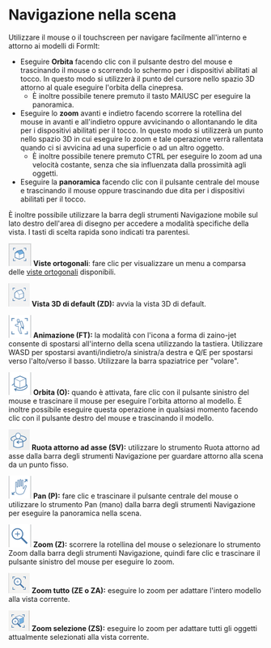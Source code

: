 # Navigazione nella scena

Utilizzare il mouse o il touchscreen per navigare facilmente all'interno e attorno ai modelli di FormIt:

* Eseguire **Orbita** facendo clic con il pulsante destro del mouse e trascinando il mouse o scorrendo lo schermo per i dispositivi abilitati al tocco. In questo modo si utilizzerà il punto del cursore nello spazio 3D attorno al quale eseguire l'orbita della cinepresa.
   * È inoltre possibile tenere premuto il tasto MAIUSC per eseguire la panoramica.
* Eseguire lo **zoom** avanti e indietro facendo scorrere la rotellina del mouse in avanti e all'indietro oppure avvicinando o allontanando le dita per i dispositivi abilitati per il tocco. In questo modo si utilizzerà un punto nello spazio 3D in cui eseguire lo zoom e tale operazione verrà rallentata quando ci si avvicina ad una superficie o ad un altro oggetto.
   * È inoltre possibile tenere premuto CTRL per eseguire lo zoom ad una velocità costante, senza che sia influenzata dalla prossimità agli oggetti.
* Eseguire la **panoramica** facendo clic con il pulsante centrale del mouse e trascinando il mouse oppure trascinando due dita per i dispositivi abilitati per il tocco.

È inoltre possibile utilizzare la barra degli strumenti Navigazione mobile sul lato destro dell'area di disegno per accedere a modalità specifiche della vista. I tasti di scelta rapida sono indicati tra parentesi.

![](../.gitbook/assets/20190618-ortho-views.png) **Viste ortogonali**: fare clic per visualizzare un menu a comparsa delle [viste ortogonali](../tool-library/orthographic-views.md) disponibili.

![](../.gitbook/assets/20190618-3d-view.png) **Vista 3D di default \(ZD\):** avvia la vista 3D di default.

![](../.gitbook/assets/jet-pack.png) **Animazione \(FT\):** la modalità con l'icona a forma di zaino-jet consente di spostarsi all'interno della scena utilizzando la tastiera. Utilizzare WASD per spostarsi avanti/indietro/a sinistra/a destra e Q/E per spostarsi verso l'alto/verso il basso. Utilizzare la barra spaziatrice per "volare".

![](../.gitbook/assets/orbit-tool.png) **Orbita \(O\):** quando è attivata, fare clic con il pulsante sinistro del mouse e trascinare il mouse per eseguire l'orbita attorno al modello. È inoltre possibile eseguire questa operazione in qualsiasi momento facendo clic con il pulsante destro del mouse e trascinando il modello.

![](../.gitbook/assets/swivel.PNG) **Ruota attorno ad asse \(SV\):** utilizzare lo strumento Ruota attorno ad asse dalla barra degli strumenti Navigazione per guardare attorno alla scena da un punto fisso.

![](../.gitbook/assets/panning.png) **Pan \(P\):** fare clic e trascinare il pulsante centrale del mouse o utilizzare lo strumento Pan \(mano\) dalla barra degli strumenti Navigazione per eseguire la panoramica nella scena.

![](../.gitbook/assets/zoom.png) **Zoom \(Z\):** scorrere la rotellina del mouse o selezionare lo strumento Zoom dalla barra degli strumenti Navigazione, quindi fare clic e trascinare il pulsante sinistro del mouse per eseguire lo zoom.

![](../.gitbook/assets/zoom_all.png) **Zoom tutto \(ZE o ZA\):** eseguire lo zoom per adattare l'intero modello alla vista corrente.

![](../.gitbook/assets/zoom_selection.png) **Zoom selezione \(ZS\):** eseguire lo zoom per adattare tutti gli oggetti attualmente selezionati alla vista corrente.

